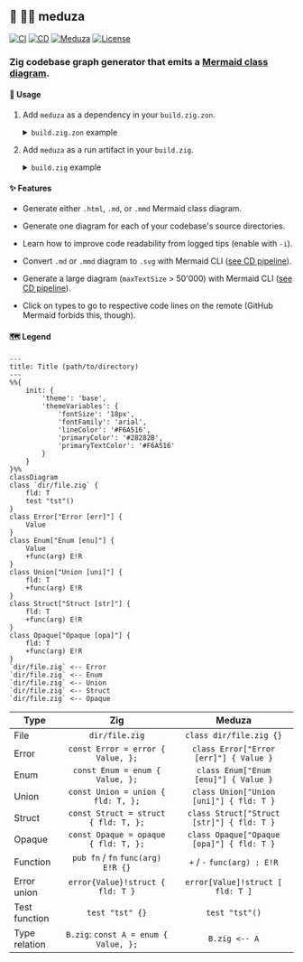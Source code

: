 ## :lizard: :mermaid: **meduza**

[![CI][ci-shield]][ci-url]
[![CD][cd-shield]][cd-url]
[![Meduza][mdz-shield]][mdz-url]
[![License][license-shield]][license-url]

### Zig codebase graph generator that emits a [Mermaid class diagram](https://mermaid.js.org/syntax/classDiagram.html).

#### :rocket: Usage

1. Add `meduza` as a dependency in your `build.zig.zon`.

    <details>

    <summary><code>build.zig.zon</code> example</summary>

    ```zig
    .{
        .name = "<name_of_your_package>",
        .version = "<version_of_your_package>",
        .dependencies = .{
            .meduza = .{
                .url = "https://github.com/tensorush/meduza/archive/<git_tag_or_commit_hash>.tar.gz",
                .hash = "<package_hash>",
            },
        },
    }
    ```

    Set `<package_hash>` to `12200000000000000000000000000000000000000000000000000000000000000000`, and Zig will provide the correct found value in an error message.

    </details>

2. Add `meduza` as a run artifact in your `build.zig`.

    <details>

    <summary><code>build.zig</code> example</summary>

    ```zig
    const meduza = b.dependency("meduza", .{});
    const meduza_run = b.addRunArtifact(meduza.artifact("exe"));
    if (b.args) |args| {
        meduza_run.addArgs(args);
    }
    ```

    </details>

#### :sparkles: Features

- Generate either `.html`, `.md`, or `.mmd` Mermaid class diagram.

- Generate one diagram for each of your codebase's source directories.

- Learn how to improve code readability from logged tips (enable with `-i`).

- Convert `.md` or `.mmd` diagram to `.svg` with Mermaid CLI ([see CD pipeline](https://github.com/tensorush/meduza/blob/main/.github/workflows/cd.yaml#L52)).

- Generate a large diagram (`maxTextSize` > 50'000) with Mermaid CLI ([see CD pipeline](https://github.com/tensorush/meduza/blob/main/.github/workflows/cd.yaml#L51)).

- Click on types to go to respective code lines on the remote (GitHub Mermaid forbids this, though).

#### :world_map: Legend

```mermaid
---
title: Title (path/to/directory)
---
%%{
    init: {
        'theme': 'base',
        'themeVariables': {
            'fontSize': '18px',
            'fontFamily': 'arial',
            'lineColor': '#F6A516',
            'primaryColor': '#28282B',
            'primaryTextColor': '#F6A516'
        }
    }
}%%
classDiagram
class `dir/file.zig` {
    fld: T
    test "tst"()
}
class Error["Error [err]"] {
    Value
}
class Enum["Enum [enu]"] {
    Value
    +func(arg) E!R
}
class Union["Union [uni]"] {
    fld: T
    +func(arg) E!R
}
class Struct["Struct [str]"] {
    fld: T
    +func(arg) E!R
}
class Opaque["Opaque [opa]"] {
    fld: T
    +func(arg) E!R
}
`dir/file.zig` <-- Error
`dir/file.zig` <-- Enum
`dir/file.zig` <-- Union
`dir/file.zig` <-- Struct
`dir/file.zig` <-- Opaque
```

| Type          |                  Zig                  |                  Meduza                   |
|---------------|:-------------------------------------:|:-----------------------------------------:|
| File          |            `dir/file.zig`             |          `class dir/file.zig {}`          |
| Error         |   `const Error = error { Value, };`   |  `class Error["Error [err]"] { Value }`   |
| Enum          |    `const Enum = enum { Value, };`    |   `class Enum["Enum [enu]"] { Value }`    |
| Union         |  `const Union = union { fld: T, };`   |  `class Union["Union [uni]"] { fld: T }`  |
| Struct        | `const Struct = struct { fld: T, };`  | `class Struct["Struct [str]"] { fld: T }` |
| Opaque        | `const Opaque = opaque { fld: T, };`  | `class Opaque["Opaque [opa]"] { fld: T }` |
| Function      |  `pub fn` / `fn` `func(arg) E!R {}`   |        `+` / `-` `func(arg) : E!R`        |
| Error union   |   `error{Value}!struct { fld: T }`    |     `error[Value]!struct [ fld: T ]`      |
| Test function |            `test "tst" {}`            |              `test "tst"()`               |
| Type relation | `B.zig`: `const A = enum { Value, };` |               `B.zig <-- A`               |

<!-- MARKDOWN LINKS -->

[ci-shield]: https://img.shields.io/github/actions/workflow/status/tensorush/meduza/ci.yaml?branch=main&style=for-the-badge&logo=github&label=CI&labelColor=black
[ci-url]: https://github.com/tensorush/meduza/blob/main/.github/workflows/ci.yaml
[cd-shield]: https://img.shields.io/github/actions/workflow/status/tensorush/meduza/cd.yaml?branch=main&style=for-the-badge&logo=github&label=CD&labelColor=black
[cd-url]: https://github.com/tensorush/meduza/blob/main/.github/workflows/cd.yaml
[mdz-shield]: https://img.shields.io/badge/click-F6A516?style=for-the-badge&logo=zig&logoColor=F6A516&label=meduza&labelColor=black
[mdz-url]: https://tensorush.github.io/meduza/src.svg
[license-shield]: https://img.shields.io/github/license/tensorush/meduza.svg?style=for-the-badge&labelColor=black&kill_cache=1
[license-url]: https://github.com/tensorush/meduza/blob/main/LICENSE.md
